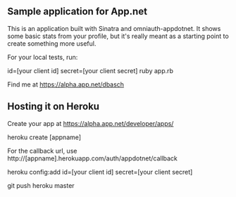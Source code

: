 ## Sample application for App.net

This is an application built with Sinatra and omniauth-appdotnet. It shows some basic stats from your profile,
but it's really meant as a starting point to create something more useful.

For your local tests, run:

id=[your client id] secret=[your client secret] ruby app.rb

Find me at https://alpha.app.net/dbasch

## Hosting it on Heroku

Create your app at https://alpha.app.net/developer/apps/

heroku create [appname]

For the callback url, use http://[appname].herokuapp.com/auth/appdotnet/callback

heroku config:add id=[your client id] secret=[your client secret]

git push heroku master

